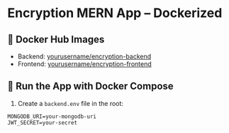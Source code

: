 # Encryption MERN App – Dockerized

## 🐳 Docker Hub Images

- Backend: [yourusername/encryption-backend](https://hub.docker.com/r/yourusername/encryption-backend)
- Frontend: [yourusername/encryption-frontend](https://hub.docker.com/r/yourusername/encryption-frontend)

## 🧪 Run the App with Docker Compose

1. Create a `backend.env` file in the root:
```env
MONGODB_URI=your-mongodb-uri
JWT_SECRET=your-secret
